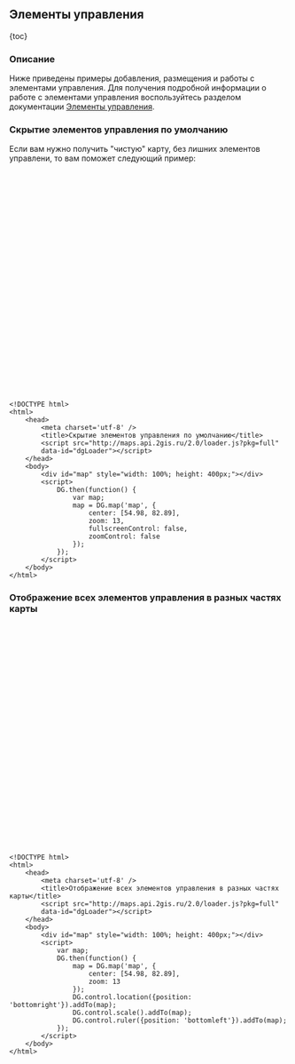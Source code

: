 ## Элементы управления

{toc}

### Описание

Ниже приведены примеры добавления, размещения и работы с элементами управления. Для получения подробной информации о работе с элементами управления воспользуйтесь разделом документации [Элементы управления](/doc/2.0/maps/manual/controls).

### Скрытие элементов управления по умолчанию

Если вам нужно получить "чистую" карту, без лишних элементов управлени, то вам поможет следующий пример:

<script src="http://maps.api.2gis.ru/2.0/loader.js?pkg=full" data-id="dgLoader"></script>
<div id="map" style="width: 100%; height: 400px;"></div>
<script>
	DG.then(function() {
		var map;
     	map = DG.map('map', {
            center: [54.98, 82.89],
            zoom: 13,
            fullscreenControl: false,
            zoomControl: false
    	});
	});
</script>

    <!DOCTYPE html>
	<html>
		<head>
		    <meta charset='utf-8' />
		    <title>Скрытие элементов управления по умолчанию</title>
		    <script src="http://maps.api.2gis.ru/2.0/loader.js?pkg=full"
		    data-id="dgLoader"></script>
		</head>
		<body>
			<div id="map" style="width: 100%; height: 400px;"></div>
			<script>
				DG.then(function() {
					var map;
			     	map = DG.map('map', {
			            center: [54.98, 82.89],
			            zoom: 13,
			            fullscreenControl: false,
			            zoomControl: false
			    	});
				});
			</script>
		</body>
	</html>

### Отображение всех элементов управления в разных частях карты

<div id="map1" style="width: 100%; height: 400px;"></div>
<script>
    var map;
	DG.then(function() {
     	map = DG.map('map1', {
            center: [54.98, 82.89],
            zoom: 13
    	});
    	DG.control.location({position: 'bottomright'}).addTo(map);
    	DG.control.scale().addTo(map);
    	DG.control.ruler({position: 'bottomleft'}).addTo(map);
	});
</script>

	<!DOCTYPE html>
	<html>
		<head>
		    <meta charset='utf-8' />
		    <title>Отображение всех элементов управления в разных частях карты</title>
		    <script src="http://maps.api.2gis.ru/2.0/loader.js?pkg=full"
		    data-id="dgLoader"></script>
		</head>
		<body>
			<div id="map" style="width: 100%; height: 400px;"></div>
			<script>
			    var map;
				DG.then(function() {
			     	map = DG.map('map', {
			            center: [54.98, 82.89],
			            zoom: 13
			    	});
			    	DG.control.location({position: 'bottomright'}).addTo(map);
			    	DG.control.scale().addTo(map);
			    	DG.control.ruler({position: 'bottomleft'}).addTo(map);
				});
			</script>
		</body>
	</html>